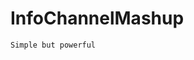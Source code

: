 # InfoChannelMashup

<!--<a href="https://githubsfdeploy.herokuapp.com?owner=Salesforcetidbits&repo=InfoChannelMash">-->
<!--  <img alt="Deploy to Salesforce"-->
<!--       src="https://raw.githubusercontent.com/afawcett/githubsfdeploy/master/src/main/webapp/resources/img/deploy.png">-->
<!--</a>-->

`Simple but powerful`

